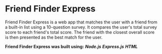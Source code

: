 # Friend Finder Express

Friend Finder Express is a web app that matches the user with a friend from a built-in list using a 10-question survey. It compares the user's total survey score to each friend's total score. The friend with the closest overall score is then presented as the best match for the user. 

**Friend Finder Express was built using:**
__*Node.js*__
__*Express.js*__
__*HTML*__
